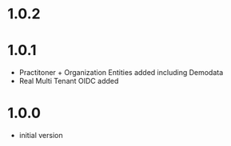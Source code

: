 # 1.0.2

# 1.0.1
- Practitoner + Organization Entities added including Demodata
- Real Multi Tenant OIDC added

# 1.0.0
- initial version